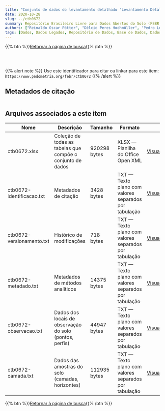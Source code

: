 ```yaml
---
title: "Conjunto de dados do levantamento detalhado 'Levantamento Detalhado de Área Piloto para Conservação de Solos no Município de Ibirubá, RS'"
date: 2020-10-28
slug: ../ctb0672
summary: Repositório Brasileiro Livre para Dados Abertos do Solo (FEBR) | A febre dos dados de solo no Brasil
authors: ["Reinaldo Oscar Pötter", "Délcio Peres Hochmüller", "Pedro Luiz de Freitas", "Maria Amélia de Moraes Duriez", "Ruth Andrade Leal Johas", "Washington de Oliveira Barreto", "Wilson Sant'Anna de Araujo", "José Lopes de Paula", "Luiz Carlos Ferreira da Silva", "Luiz Eduardo Ferreira Fontes", "Therezinha da Costa Lima", "Gisa Nara C. Moreira", "José Flavio Dynia", "Raphael Minotti Bloise"]
tags: [Dados, Dados Legados, Repositório de Dados, Base de Dados, Dados Abertos]
---
```


<style>
div.alert > div {
    font-size: 0.8rem;
}
</style>

{{% btn %}}<a href="/febr/buscar/">Retornar à página de busca</a>{{% /btn %}}

<br>
<br>

{{% alert note %}}
Use este identificador para citar ou linkar para este item: `https://www.pedometria.org/febr/ctb0672`
{{% /alert %}}

## Metadados de citação

<table>
<!-- Fonte: https://gist.github.com/jfreels/6814721 -->
<script src="https://d3js.org/d3.v3.min.js" charset="utf-8"></script>
<script type='text/javascript' src='/febr/buscar/script.js'></script>
<script type='text/javascript'>
  d3.tsv('ctb0672-identificacao.txt',function (data) {
    var columns = ['campo', 'valor']
    tabulate(data, columns)
  })
</script>
</table>

## Arquivos associados a este item

<table style="width:100%">
  <thead>
    <tr>
      <th>Nome</th>
      <th>Descrição</th>
      <th>Tamanho</th>
      <th>Formato</th>
      <th></th>
    </tr>
  </thead>
  <tbody>
    <tr>
      <td>ctb0672.xlsx</td>
      <td>Coleção de todas as tabelas que compõe o conjunto de dados</td>
      <td>920298 bytes</td>
      <td>XLSX — Planilha do Office Open XML</td>
      <td><a href="https://cloud.utfpr.edu.br/index.php/s/Df6dhfzYJ1DDeso/download?path=%2Fctb0672&files=ctb0672.xlsx" class="btn btn-primary btn-block" role="button">Visualizar/Abrir</a></td>
    </tr>
    <tr>
      <td>ctb0672-identificacao.txt</td>
      <td>Metadados de citação</td>
      <td>3428 bytes</td>
      <td>TXT — Texto plano com valores separados por tabulação</td>
      <td><a href="https://cloud.utfpr.edu.br/index.php/s/Df6dhfzYJ1DDeso/download?path=%2Fctb0672&files=ctb0672-identificacao.txt" class="btn btn-primary btn-block" role="button">Visualizar/Abrir</a></td>
    </tr>
    <tr>
      <td>ctb0672-versionamento.txt</td>
      <td>Histórico de modificações</td>
      <td>718 bytes</td>
      <td>TXT — Texto plano com valores separados por tabulação</td>
      <td><a href="https://cloud.utfpr.edu.br/index.php/s/Df6dhfzYJ1DDeso/download?path=%2Fctb0672&files=ctb0672-versionamento.txt" class="btn btn-primary btn-block" role="button">Visualizar/Abrir</a></td>
    </tr>
    <tr>
      <td>ctb0672-metadado.txt</td>
      <td>Metadados de métodos analíticos</td>
      <td>14375 bytes</td>
      <td>TXT — Texto plano com valores separados por tabulação</td>
      <td><a href="https://cloud.utfpr.edu.br/index.php/s/Df6dhfzYJ1DDeso/download?path=%2Fctb0672&files=ctb0672-metadado.txt" class="btn btn-primary btn-block" role="button">Visualizar/Abrir</a></td>
    </tr>
    <tr>
      <td>ctb0672-observacao.txt</td>
      <td>Dados dos locais de observação do solo (pontos, perfis)</td>
      <td>44947 bytes</td>
      <td>TXT — Texto plano com valores separados por tabulação</td>
      <td><a href="https://cloud.utfpr.edu.br/index.php/s/Df6dhfzYJ1DDeso/download?path=%2Fctb0672&files=ctb0672-observacao.txt" class="btn btn-primary btn-block" role="button">Visualizar/Abrir</a></td>
    </tr>
    <tr>
      <td>ctb0672-camada.txt</td>
      <td>Dados das amostras do solo (camadas, horizontes)</td>
      <td>112935 bytes</td>
      <td>TXT — Texto plano com valores separados por tabulação</td>
      <td><a href="https://cloud.utfpr.edu.br/index.php/s/Df6dhfzYJ1DDeso/download?path=%2Fctb0672&files=ctb0672-camada.txt" class="btn btn-primary btn-block" role="button">Visualizar/Abrir</a></td>
    </tr>
  </tbody>
</table>

{{% btn %}}<a href="/febr/buscar/">Retornar à página de busca</a>{{% /btn %}}

